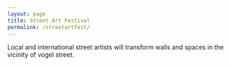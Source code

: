 ```yaml
---
layout: page
title: Street Art Festival
permalink: /streetartfest/
---
```


Local and international street artists will transform walls and spaces in the vicinity of vogel street.